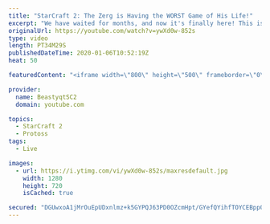 ```yaml
---
title: "StarCraft 2: The Zerg is Having the WORST Game of His Life!"
excerpt: "We have waited for months, and now it's finally here! This is the VOID RAYS to GRANDMASTER series! With the new balance changes to speedy Void Rays in the latest patch, we can now begin the series right! At this point in the series, we are introducing other units into the composition to make the games"
originalUrl: https://youtube.com/watch?v=ywXd0w-852s
type: video
length: PT34M29S
publishedDateTime: 2020-01-06T10:52:19Z
heat: 50

featuredContent: "<iframe width=\"800\" height=\"500\" frameborder=\"0\" src=\"https://www.youtube.com/embed/ywXd0w-852s\" allow=\"accelerometer; autoplay; encrypted-media; gyroscope; picture-in-picture\" allowfullscreen></iframe>"

provider:
  name: BeastyqtSC2
  domain: youtube.com

topics:
  - StarCraft 2
  - Protoss
tags:
  - Live

images:
  - url: https://i.ytimg.com/vi/ywXd0w-852s/maxresdefault.jpg
    width: 1280
    height: 720
    isCached: true

secured: "DGUwxoA1jMrOuEpUDxnlmz+k5GYPQJ63PD0OZcmHpt/GYefQYihfTOYCEBpp04yD9K8u94TW08DXq2EpUpoeREQkcTM+jAw0kIMtpqsWBuRob2CyVqww2K/Y6HBWkamRhQGMkGYHvoYhMZllPrmikYOQ497GpeI2Z6g1xpjQvTL2p3a+y9+S6F4oDrRyir0UiOG3CNTFs/CwM4/JrxLOitp3JaRMpSQxVoJi/6vTEvNlOvFfaIqaxuPUIYVb/UTVjlmCqWuPP0yShQ7yxm/rVOFk9vSOjAiU0xCS/QrlE8E8zOSkI2nBBf17YgaYJUF1zg0Tjf3DYEcs8s8lmumbclyFAqN5S59TnSdg7O6SY+ELHkgmtWejryRdvjr9jqmVA/cO9N7TlFcxL3Q1aG/kgKohwkgQvq9d5I1yQZgtSYE=;jq04oAqr8upYrG2kAd5Dug=="
---
```


